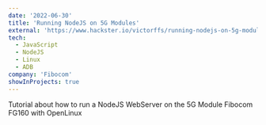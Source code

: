 ```yaml
---
date: '2022-06-30'
title: 'Running NodeJS on 5G Modules'
external: 'https://www.hackster.io/victorffs/running-nodejs-on-5g-modules-b81591'
tech:
  - JavaScript
  - NodeJS
  - Linux
  - ADB
company: 'Fibocom'
showInProjects: true
---
```


Tutorial about how to run a NodeJS WebServer on the 5G Module Fibocom FG160 with OpenLinux
